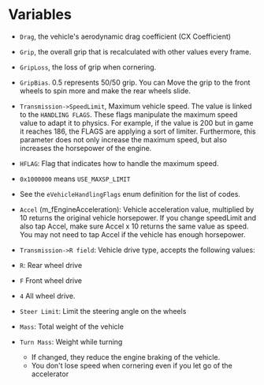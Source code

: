 # Variables

- `Drag`, the vehicle's aerodynamic drag coefficient (CX Coefficient)

- `Grip`, the overall grip that is recalculated with other values ​​every frame.

- `GripLoss`, the loss of grip when cornering.

- `GripBias`. 0.5 represents 50/50 grip. You can Move the grip to the front wheels to
spin more and make the rear wheels slide.

- `Transmission->SpeedLimit`, Maximum vehicle speed. The value is linked to the
`HANDLING FLAGS`. These flags manipulate the maximum speed value to
adapt it to physics. For example, if the value is 200 but in game it reaches 186, the FLAGS
are applying a sort of limiter. Furthermore, this parameter does not only increase
the maximum speed, but also increases the horsepower of the engine.

- `HFLAG`: Flag that indicates how to handle the maximum speed.
- `0x1000000` means `USE_MAXSP_LIMIT`
- See the `eVehicleHandlingFlags` enum definition for the list of codes.

- `Accel` (m_fEngineAcceleration): Vehicle acceleration value, multiplied by 10 returns the original vehicle horsepower. If you change speedLimit and also tap Accel, make sure Accel x 10 returns the same value as speed. You may not need to tap Accel if the vehicle has enough horsepower.

- `Transmission->R field`: Vehicle drive type, accepts the following values:

- `R`: Rear wheel drive
- `F` Front wheel drive
- `4` All wheel drive.

- `Steer Limit`: Limit the steering angle on the wheels

- `Mass`: Total weight of the vehicle

- `Turn Mass`: Weight while turning
  - If changed, they reduce the engine braking of the vehicle.
  - You don't lose speed when cornering even if you let go of the accelerator
